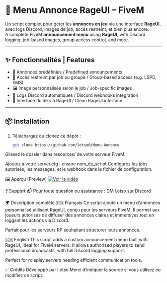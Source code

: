 # 📢 Menu Annonce RageUI – FiveM

Un script complet pour gérer les **annonces en jeu** via une interface **RageUI**, avec logs Discord, images de job, accès restreint, et bien plus encore.  
A complete FiveM **announcement menu** using **RageUI**, with Discord logging, job-based images, group access control, and more.

---

## ✨ Fonctionnalités | Features

- 📢 Annonces prédéfinies / Predefined announcements  
- 🎯 Accès restreint par job ou groupe / Group-based access (e.g. LSPD, EMS)  
- 🖼️ Image personnalisée selon le job / Job-specific images  
- 🧾 Logs Discord automatiques / Discord webhooks integration  
- 🧠 Interface fluide via RageUI / Clean RageUI interface  

---

## 📦 Installation

1. Téléchargez ou clonez ce dépôt :
   ```bash
   git clone https://github.com/lotso0/Menu-Annonce
Glissez le dossier dans resources/ de votre serveur FiveM.

Ajoutez à votre server.cfg :
ensure nom_du_script
Configurez les jobs autorisés, les messages, et le webhook dans le fichier de configuration.

🖼️ Aperçu (Preview)
[![Voir la vidéo](https://img.youtube.com/vi/eXCehKpzRHs/0.jpg)](https://www.youtube.com/watch?v=eXCehKpzRHs)

❓ Support
📬 Pour toute question ou assistance :
DM l.otso sur Discord

🌍 Description complète
🇫🇷 Français
Ce script ajoute un menu d'annonces personnalisé utilisant RageUI, conçu pour les serveurs FiveM. Il permet aux joueurs autorisés de diffuser des annonces claires et immersives tout en loggant les actions via Discord.

Parfait pour les serveurs RP souhaitant structurer leurs annonces.

🇬🇧 English
This script adds a custom announcement menu built with RageUI, ideal for FiveM servers. It allows authorized players to send professional broadcasts, with full Discord logging support.

Perfect for roleplay servers needing efficient communication tools.

✅ Crédits
Développé par l.otso
Merci d’indiquer la source si vous utilisez ou modifiez ce script.
